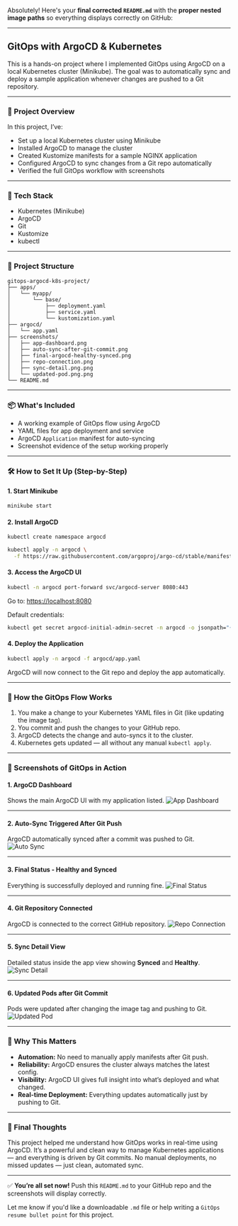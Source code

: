 Absolutely! Here's your **final corrected `README.md`** with the **proper nested image paths** so everything displays correctly on GitHub:

---

## GitOps with ArgoCD & Kubernetes

This is a hands-on project where I implemented GitOps using ArgoCD on a local Kubernetes cluster (Minikube). The goal was to automatically sync and deploy a sample application whenever changes are pushed to a Git repository.

---

### 🚀 Project Overview

In this project, I’ve:

* Set up a local Kubernetes cluster using Minikube
* Installed ArgoCD to manage the cluster
* Created Kustomize manifests for a sample NGINX application
* Configured ArgoCD to sync changes from a Git repo automatically
* Verified the full GitOps workflow with screenshots

---

### 🧰 Tech Stack

* Kubernetes (Minikube)
* ArgoCD
* Git
* Kustomize
* kubectl

---

### 📁 Project Structure

```
gitops-argocd-k8s-project/
├── apps/
│   └── myapp/
│       └── base/
│           ├── deployment.yaml
│           ├── service.yaml
│           └── kustomization.yaml
├── argocd/
│   └── app.yaml
├── screenshots/
│   ├── app-dashboard.png
│   ├── auto-sync-after-git-commit.png
│   ├── final-argocd-healthy-synced.png
│   ├── repo-connection.png
│   ├── sync-detail.png.png
│   └── updated-pod.png.png
└── README.md
```

---

### 📦 What's Included

* A working example of GitOps flow using ArgoCD
* YAML files for app deployment and service
* ArgoCD `Application` manifest for auto-syncing
* Screenshot evidence of the setup working properly

---

### 🛠️ How to Set It Up (Step-by-Step)

#### 1. Start Minikube

```bash
minikube start
```

#### 2. Install ArgoCD

```bash
kubectl create namespace argocd

kubectl apply -n argocd \
  -f https://raw.githubusercontent.com/argoproj/argo-cd/stable/manifests/install.yaml
```

#### 3. Access the ArgoCD UI

```bash
kubectl -n argocd port-forward svc/argocd-server 8080:443
```

Go to: [https://localhost:8080](https://localhost:8080)

Default credentials:

```bash
kubectl get secret argocd-initial-admin-secret -n argocd -o jsonpath="{.data.password}" | base64 -d
```

#### 4. Deploy the Application

```bash
kubectl apply -n argocd -f argocd/app.yaml
```

ArgoCD will now connect to the Git repo and deploy the app automatically.

---

### 🔁 How the GitOps Flow Works

1. You make a change to your Kubernetes YAML files in Git (like updating the image tag).
2. You commit and push the changes to your GitHub repo.
3. ArgoCD detects the change and auto-syncs it to the cluster.
4. Kubernetes gets updated — all without any manual `kubectl apply`.

---

### 📸 Screenshots of GitOps in Action

#### 1. ArgoCD Dashboard

Shows the main ArgoCD UI with my application listed.
![App Dashboard](gitops-argocd-k8s-project/screenshots/app-dashboard.png)

---

#### 2. Auto-Sync Triggered After Git Push

ArgoCD automatically synced after a commit was pushed to Git.
![Auto Sync](gitops-argocd-k8s-project/screenshots/auto-sync-after-git-commit.png)

---

#### 3. Final Status - Healthy and Synced

Everything is successfully deployed and running fine.
![Final Status](gitops-argocd-k8s-project/screenshots/final-argocd-healthy-synced.png)

---

#### 4. Git Repository Connected

ArgoCD is connected to the correct GitHub repository.
![Repo Connection](gitops-argocd-k8s-project/screenshots/repo-connection.png)

---

#### 5. Sync Detail View

Detailed status inside the app view showing **Synced** and **Healthy**.
![Sync Detail](gitops-argocd-k8s-project/screenshots/sync-detail.png.png)

---

#### 6. Updated Pods after Git Commit

Pods were updated after changing the image tag and pushing to Git.
![Updated Pod](gitops-argocd-k8s-project/screenshots/updated-pod.png.png)

---

### 🎯 Why This Matters

* **Automation:** No need to manually apply manifests after Git push.
* **Reliability:** ArgoCD ensures the cluster always matches the latest config.
* **Visibility:** ArgoCD UI gives full insight into what’s deployed and what changed.
* **Real-time Deployment:** Everything updates automatically just by pushing to Git.

---

### 🧠 Final Thoughts

This project helped me understand how GitOps works in real-time using ArgoCD.
It’s a powerful and clean way to manage Kubernetes applications — and everything is driven by Git commits.
No manual deployments, no missed updates — just clean, automated sync.

---

✅ **You’re all set now!** Push this `README.md` to your GitHub repo and the screenshots will display correctly.

Let me know if you'd like a downloadable `.md` file or help writing a `GitOps resume bullet point` for this project.
